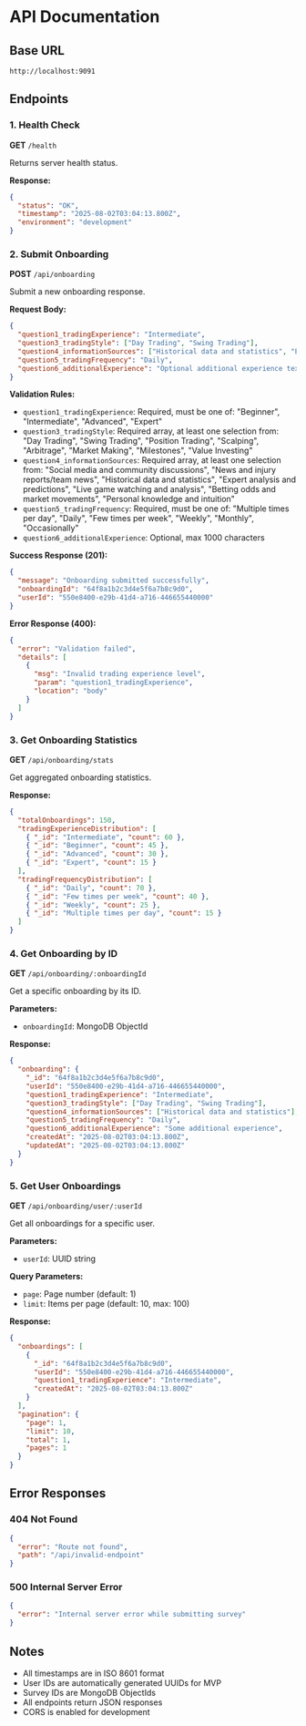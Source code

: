 # API Documentation

## Base URL
```
http://localhost:9091
```

## Endpoints

### 1. Health Check

**GET** `/health`

Returns server health status.

**Response:**
```json
{
  "status": "OK",
  "timestamp": "2025-08-02T03:04:13.800Z",
  "environment": "development"
}
```

### 2. Submit Onboarding

**POST** `/api/onboarding`

Submit a new onboarding response.

**Request Body:**
```json
{
  "question1_tradingExperience": "Intermediate",
  "question3_tradingStyle": ["Day Trading", "Swing Trading"],
  "question4_informationSources": ["Historical data and statistics", "Expert analysis and predictions"],
  "question5_tradingFrequency": "Daily",
  "question6_additionalExperience": "Optional additional experience text"
}
```

**Validation Rules:**
- `question1_tradingExperience`: Required, must be one of: "Beginner", "Intermediate", "Advanced", "Expert"
- `question3_tradingStyle`: Required array, at least one selection from: "Day Trading", "Swing Trading", "Position Trading", "Scalping", "Arbitrage", "Market Making", "Milestones", "Value Investing"
- `question4_informationSources`: Required array, at least one selection from: "Social media and community discussions", "News and injury reports/team news", "Historical data and statistics", "Expert analysis and predictions", "Live game watching and analysis", "Betting odds and market movements", "Personal knowledge and intuition"
- `question5_tradingFrequency`: Required, must be one of: "Multiple times per day", "Daily", "Few times per week", "Weekly", "Monthly", "Occasionally"
- `question6_additionalExperience`: Optional, max 1000 characters

**Success Response (201):**
```json
{
  "message": "Onboarding submitted successfully",
  "onboardingId": "64f8a1b2c3d4e5f6a7b8c9d0",
  "userId": "550e8400-e29b-41d4-a716-446655440000"
}
```

**Error Response (400):**
```json
{
  "error": "Validation failed",
  "details": [
    {
      "msg": "Invalid trading experience level",
      "param": "question1_tradingExperience",
      "location": "body"
    }
  ]
}
```

### 3. Get Onboarding Statistics

**GET** `/api/onboarding/stats`

Get aggregated onboarding statistics.

**Response:**
```json
{
  "totalOnboardings": 150,
  "tradingExperienceDistribution": [
    { "_id": "Intermediate", "count": 60 },
    { "_id": "Beginner", "count": 45 },
    { "_id": "Advanced", "count": 30 },
    { "_id": "Expert", "count": 15 }
  ],
  "tradingFrequencyDistribution": [
    { "_id": "Daily", "count": 70 },
    { "_id": "Few times per week", "count": 40 },
    { "_id": "Weekly", "count": 25 },
    { "_id": "Multiple times per day", "count": 15 }
  ]
}
```

### 4. Get Onboarding by ID

**GET** `/api/onboarding/:onboardingId`

Get a specific onboarding by its ID.

**Parameters:**
- `onboardingId`: MongoDB ObjectId

**Response:**
```json
{
  "onboarding": {
    "_id": "64f8a1b2c3d4e5f6a7b8c9d0",
    "userId": "550e8400-e29b-41d4-a716-446655440000",
    "question1_tradingExperience": "Intermediate",
    "question3_tradingStyle": ["Day Trading", "Swing Trading"],
    "question4_informationSources": ["Historical data and statistics"],
    "question5_tradingFrequency": "Daily",
    "question6_additionalExperience": "Some additional experience",
    "createdAt": "2025-08-02T03:04:13.800Z",
    "updatedAt": "2025-08-02T03:04:13.800Z"
  }
}
```

### 5. Get User Onboardings

**GET** `/api/onboarding/user/:userId`

Get all onboardings for a specific user.

**Parameters:**
- `userId`: UUID string

**Query Parameters:**
- `page`: Page number (default: 1)
- `limit`: Items per page (default: 10, max: 100)

**Response:**
```json
{
  "onboardings": [
    {
      "_id": "64f8a1b2c3d4e5f6a7b8c9d0",
      "userId": "550e8400-e29b-41d4-a716-446655440000",
      "question1_tradingExperience": "Intermediate",
      "createdAt": "2025-08-02T03:04:13.800Z"
    }
  ],
  "pagination": {
    "page": 1,
    "limit": 10,
    "total": 1,
    "pages": 1
  }
}
```

## Error Responses

### 404 Not Found
```json
{
  "error": "Route not found",
  "path": "/api/invalid-endpoint"
}
```

### 500 Internal Server Error
```json
{
  "error": "Internal server error while submitting survey"
}
```

## Notes

- All timestamps are in ISO 8601 format
- User IDs are automatically generated UUIDs for MVP
- Survey IDs are MongoDB ObjectIds
- All endpoints return JSON responses
- CORS is enabled for development
